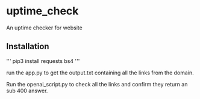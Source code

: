 # uptime_check
An uptime checker for website

## Installation

'''
pip3 install requests bs4
'''

run the app.py to get the output.txt containing all the links from the domain.

Run the openai_script.py to check all the links and confirm they return an sub 400 answer.